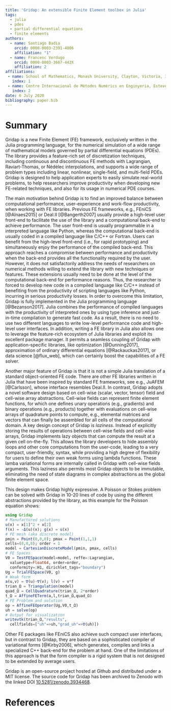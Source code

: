 ```yaml
---
title: 'Gridap: An extensible Finite Element toolbox in Julia'
tags:
  - julia
  - pdes
  - partial differential equations
  - finite elements
authors:
  - name: Santiago Badia
    orcid: 0000-0003-2391-4086
    affiliation: "1"
  - name: Francesc Verdugo
    orcid: 0000-0003-3667-443X
    affiliation: 2
affiliations:
 - name: School of Mathematics, Monash University, Clayton, Victoria, 3800, Australia.
   index: 1
 - name: Centre Internacional de Mètodes Numèrics en Enginyeria, Esteve Terrades 5, E-08860 Castelldefels, Spain.
   index: 2
date: 6 July 2020
bibliography: paper.bib
---
```


# Summary

Gridap is a new Finite Element (FE) framework, exclusively written in the Julia programming language, for the numerical simulation of a wide range of mathematical models governed by partial differential equations (PDEs). The library provides a feature-rich set of discretization techniques, including continuous and discontinuous FE methods with Lagrangian, Raviart-Thomas, or Nédélec interpolations, and supports a wide range of problem types including linear, nonlinear, single-field, and multi-field PDEs. Gridap is designed to help application experts to easily simulate real-world problems, to help researchers improve productivity when developing new FE-related techniques, and also for its usage in numerical PDE courses.

The main motivation behind Gridap is to find an improved balance between computational performance, user-experience and work-flow productivity, when working with FE libraries. Previous FE frameworks, e.g., FEniCS [@Alnaes2015] or Deal.II [@Bangerth2007] usually provide a high-level user front-end to facilitate the use of the library and a computational back-end to achieve performance. The user front-end is usually programmable in a interpreted language like Python, whereas the computational back-end is usually coded in a compiled language like C/C++ or Fortran. Users can benefit from the high-level front-end (i.e., for rapid prototyping) and simultaneously enjoy the performance of the compiled back-end. This approach reaches a compromise between performance and productivity when the back-end provides all the functionality required by the user. However, it does not satisfactorily address the needs of researchers on numerical methods willing to extend the library with new techniques or features. These extensions usually need to be done at the level of the computational back-end for performance reasons. Thus, the researcher is forced to develop new code in a compiled language like C/C++ instead of benefiting from the productivity of scripting languages like Python, incurring in serious productivity losses. In order to overcome this limitation, Gridap is fully implemented in the Julia programming language [@Bezanson2017]. Julia combines the performance of compiled languages with the productivity of interpreted ones by using type inference and just-in-time compilation to generate fast code. As a result, there is no need to use two different languages to write low-level performance code and high-level user interfaces. In addition, writing a FE library in Julia also allows one to leverage the feature-rich ecosystem of Julia libraries and exploit its excellent package manager. It permits a seamless coupling of Gridap with application-specific libraries, like optimization [@Dunning2017], approximation of ordinary differential equations [@Rackauckas2017], or data science [@flux_web], which can certainly boost the capabilities of a FE solver.

Another major feature of Gridap is that it is not a simple Julia translation of a standard object-oriented FE code. There are other FE libraries written in Julia that have been inspired by standard FE frameworks, see e.g., JuAFEM [@Carlsson], whose interface resembles Deal.II.  In contrast,  Gridap adopts a novel software design based on cell-wise (scalar, vector, tensor) field and cell-wise array abstractions. Cell-wise fields can represent finite element functions, for which one defines unary operations (e.g., gradients) and binary operations (e.g., products) together with evaluations on cell-wise arrays of quadrature points to compute, e.g., elemental matrices and vectors that can finally be assembled for all cells of the computational domain. A key design concept of Gridap is _laziness_. Instead of explicitly storing the results of operations between cell-wise fields and cell-wise arrays, Gridap implements lazy objects that can compute the result at a given cell on-the-fly. This allows the library developers to hide assembly loops and other core computations from the user-code, leading to a very compact, user-friendly, syntax, while providing a high degree of flexibility for users to define their own weak forms using lambda functions. These lamba variational forms are internally called in Gridap with cell-wise fields arguments. This laziness also permits most Gridap objects to be immutable, eliminating the need of state diagrams in complex abstractions as the global finite element space.

This design makes Gridap highly expressive. A Poisson or Stokes problem can be solved with Gridap in 10-20 lines of code by using the different abstractions provided by the library, as this example for the Poisson equation shows:

```julia
using Gridap
# Manufactured solutions
u(x) = x[1]^2 + x[2]
f(x) = -Δ(u)(x); g(x) = u(x)
# FE mesh (aka discrete model)
pmin = Point(0,0,0); pmax = Point(1,1,1)
cells=(8,8,8); order = 1
model = CartesianDiscreteModel(pmin, pmax, cells)
# FE Spaces
V0 = TestFESpace(model=model, reffe=:Lagrangian,
  valuetype=Float64, order=order,
  conformity=:H1, dirichlet_tags="boundary")
Ug = TrialFESpace(V0, g)
# Weak form
a(u,v) = ∇(u)⋅∇(v); l(v) = v*f
trian_Ω = Triangulation(model)
quad_Ω = CellQuadrature(trian_Ω, 2*order)
t_Ω = AffineFETerm(a,l,trian_Ω,quad_Ω)
# FE Problem and solution
op = AffineFEOperator(Ug,V0,t_Ω)
uh = solve(op)
# Output for visualization
writevtk(trian_Ω,"results",
  cellfields=["uh"=>uh,"grad_uh"=>∇(uh)])
```

Other FE packages like FEniCS also achieve such compact user interfaces, but in contrast to Gridap, they are based on a sophisticated compiler of variational forms [@Kirby2006], which generates, compiles and links a specialized C++ back-end for the problem at hand. One of the limitations of this approach is that the form compiler is a rigid system that is not designed to be extended by average users.

Gridap is an open-source project hosted at Github and distributed under a MIT license. The source code for Gridap has been archived to Zenodo with the linked DOI [10.5281/zenodo.3934468](https://doi.org/10.5281/zenodo.3934468).

# References

